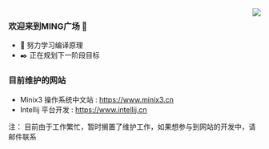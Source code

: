 <img align="right" src="https://github-readme-stats.vercel.app/api?username=zmdo&show_icons=true&icon_color=CE1D2D&text_color=718096&bg_color=ffffff&hide_title=true" />

### 欢迎来到MING广场 👋
- 📖 努力学习编译原理
- ✒️ 正在规划下一阶段目标
### 目前维护的网站
- Minix3 操作系统中文站 : https://www.minix3.cn
- Intellij 平台开发 : https://www.intellij.cn

注： 目前由于工作繁忙，暂时搁置了维护工作，如果想参与到网站的开发中，请邮件联系
